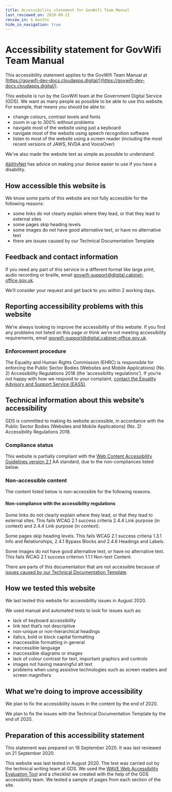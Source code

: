 ```yaml
---
title: Accessibility statement for GovWifi Team Manual
last_reviewed_on: 2020-09-21
review_in: 6 months
hide_in_navigation: true
---
```


# Accessibility statement for GovWifi Team Manual

This accessibility statement applies to the GovWifi Team Manual at [https://govwifi-dev-docs.cloudapps.digital/](https://govwifi-dev-docs.cloudapps.digital/).

This website is run by the GovWifi team at the Government Digital Service (GDS). We want as many people as possible to be able to use this website. For example, that means you should be able to:

+ change colours, contrast levels and fonts
+ zoom in up to 300% without problems
+ navigate most of the website using just a keyboard
+ navigate most of the website using speech recognition software
+ listen to most of the website using a screen reader (including the most recent versions of JAWS, NVDA and VoiceOver)

We’ve also made the website text as simple as possible to understand.

[AbilityNet](https://mcmw.abilitynet.org.uk/) has advice on making your device easier to use if you have a disability.

## How accessible this website is

We know some parts of this website are not fully accessible for the following reasons:

- some links do not clearly explain where they lead, or that they lead to external sites
- some pages skip heading levels
- some images do not have good alternative text, or have no alternative text
- there are issues caused by our Technical Documentation Template

## Feedback and contact information

If you need any part of this service in a different format like large print, audio recording or braille, email [govwifi-support@digital.cabinet-office.gov.uk](govwifi-support@digital.cabinet-office.gov.uk).

We’ll consider your request and get back to you within 2 working days.

## Reporting accessibility problems with this website

We’re always looking to improve the accessibility of this website. If you find any problems not listed on this page or think we’re not meeting accessibility requirements, email [govwifi-support@digital.cabinet-office.gov.uk](govwifi-support@digital.cabinet-office.gov.uk).

### Enforcement procedure

The Equality and Human Rights Commission (EHRC) is responsible for enforcing the Public Sector Bodies (Websites and Mobile Applications) (No. 2) Accessibility Regulations 2018
(the ‘accessibility regulations’). If you’re not happy with how we respond to your complaint, [contact the Equality Advisory and Support Service (EASS)](https://www.equalityadvisoryservice.com/).

## Technical information about this website’s accessibility

GDS is committed to making its website accessible, in accordance with the Public Sector Bodies (Websites and Mobile Applications) (No. 2) Accessibility Regulations 2018.

### Compliance status

This website is partially compliant with the [Web Content Accessibility Guidelines version 2.1](https://www.w3.org/TR/WCAG21/) AA standard, due to the non-compliances listed below.

### Non-accessible content

The content listed below is non-accessible for the following reasons.

#### Non-compliance with the accessibility regulations

Some links do not clearly explain where they lead, or that they lead to external sites. This fails WCAG 2.1 success criteria 2.4.4 Link purpose (in context) and 2.4.4 Link purpose (in context).

Some pages skip heading levels. This fails WCAG 2.1 success criteria 1.3.1 Info and Relationships, 2.4.1 Bypass Blocks and 2.4.6 Headings and Labels.

Some images do not have good alternative text, or have no alternative text. This fails WCAG 2.1 success criterion 1.1.1 Non-text Content.

There are parts of this documentation that are not accessible because of [issues caused by our Technical Documentation Template](https://tdt-documentation.london.cloudapps.digital/accessibility/#using-the-technical-documentation-template-for-your-own-documentation).

## How we tested this website

We last tested this website for accessibility issues in August 2020.

We used manual and automated tests to look for issues such as:

- lack of keyboard accessibility
- link text that’s not descriptive
- non-unique or non-hierarchical headings
- italics, bold or block capital formatting
- inaccessible formatting in general
- inaccessible language
- inaccessible diagrams or images
- lack of colour contrast for text, important graphics and controls
- images not having meaningful alt text
- problems when using assistive technologies such as screen readers and screen magnifiers

## What we’re doing to improve accessibility

We plan to fix the accessibility issues in the content by the end of 2020.

We plan to fix the issues with the Technical Documentation Template by the end of 2020.

## Preparation of this accessibility statement

This statement was prepared on 18 September 2020. It was last reviewed on 21 September 2020.

This website was last tested in August 2020. The test was carried out by the technical writing team at GDS. We used the [WAVE Web Accessibility Evaluation Tool](https://wave.webaim.org/) and a checklist we created with the help of the GDS accessibility team. We tested a sample of pages from each section of the site.
